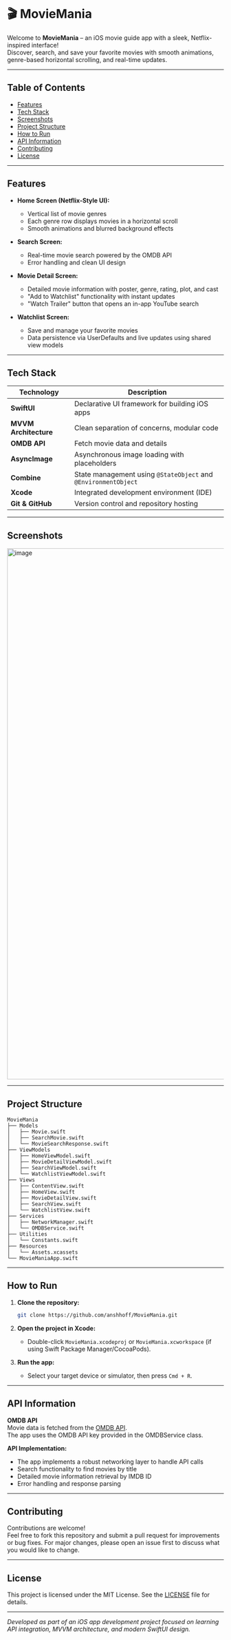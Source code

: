# 🎬 MovieMania

Welcome to **MovieMania** – an iOS movie guide app with a sleek, Netflix-inspired interface!  
Discover, search, and save your favorite movies with smooth animations, genre-based horizontal scrolling, and real-time updates.

---

## Table of Contents

- [Features](#features)
- [Tech Stack](#tech-stack)
- [Screenshots](#screenshots)
- [Project Structure](#project-structure)
- [How to Run](#how-to-run)
- [API Information](#api-information)
- [Contributing](#contributing)
- [License](#license)

---

## Features

- **Home Screen (Netflix-Style UI):**  
  - Vertical list of movie genres  
  - Each genre row displays movies in a horizontal scroll  
  - Smooth animations and blurred background effects

- **Search Screen:**  
  - Real-time movie search powered by the OMDB API  
  - Error handling and clean UI design

- **Movie Detail Screen:**  
  - Detailed movie information with poster, genre, rating, plot, and cast  
  - "Add to Watchlist" functionality with instant updates  
  - "Watch Trailer" button that opens an in-app YouTube search

- **Watchlist Screen:**  
  - Save and manage your favorite movies  
  - Data persistence via UserDefaults and live updates using shared view models

---

## Tech Stack

| Technology         | Description                                             |
|--------------------|---------------------------------------------------------|
| **SwiftUI**        | Declarative UI framework for building iOS apps          |
| **MVVM Architecture** | Clean separation of concerns, modular code             |
| **OMDB API**       | Fetch movie data and details                            |
| **AsyncImage**     | Asynchronous image loading with placeholders            |
| **Combine**        | State management using `@StateObject` and `@EnvironmentObject`  |
| **Xcode**          | Integrated development environment (IDE)              |
| **Git & GitHub**   | Version control and repository hosting                |

---

## Screenshots

<img width="1234" alt="image" src="https://github.com/user-attachments/assets/5868bada-ded2-4d63-9c6c-d58a940b397d" />

---

## Project Structure

```
MovieMania
├── Models
│   ├── Movie.swift
│   ├── SearchMovie.swift
│   └── MovieSearchResponse.swift
├── ViewModels
│   ├── HomeViewModel.swift
│   ├── MovieDetailViewModel.swift
│   ├── SearchViewModel.swift
│   └── WatchlistViewModel.swift
├── Views
│   ├── ContentView.swift
│   ├── HomeView.swift
│   ├── MovieDetailView.swift
│   ├── SearchView.swift
│   └── WatchlistView.swift
├── Services
│   ├── NetworkManager.swift
│   └── OMDBService.swift
├── Utilities
│   └── Constants.swift
├── Resources
│   └── Assets.xcassets
└── MovieManiaApp.swift
```

---

## How to Run

1. **Clone the repository:**
   ```bash
   git clone https://github.com/anshhoff/MovieMania.git
   ```

2. **Open the project in Xcode:**
   - Double-click `MovieMania.xcodeproj` or `MovieMania.xcworkspace` (if using Swift Package Manager/CocoaPods).

3. **Run the app:**
   - Select your target device or simulator, then press `Cmd + R`.

---

## API Information

**OMDB API**  
Movie data is fetched from the [OMDB API](https://www.omdbapi.com/).  
The app uses the OMDB API key provided in the OMDBService class.

**API Implementation:**
- The app implements a robust networking layer to handle API calls
- Search functionality to find movies by title
- Detailed movie information retrieval by IMDB ID
- Error handling and response parsing

---

## Contributing

Contributions are welcome!  
Feel free to fork this repository and submit a pull request for improvements or bug fixes. For major changes, please open an issue first to discuss what you would like to change.

---

## License

This project is licensed under the MIT License. See the [LICENSE](LICENSE) file for details.

---

*Developed as part of an iOS app development project focused on learning API integration, MVVM architecture, and modern SwiftUI design.*
